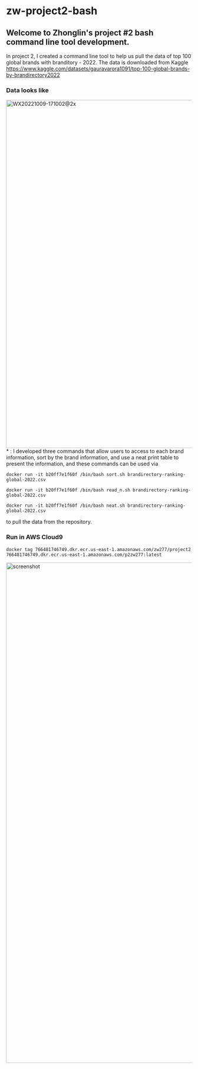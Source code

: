 # zw-project2-bash
## Welcome to Zhonglin's project #2 bash command line tool development.
In project 2, I created a command line tool to help us pull the data of top 100 global brands with branditory - 2022. The data is downloaded from Kaggle https://www.kaggle.com/datasets/gauravarora1091/top-100-global-brands-by-brandirectory2022

### Data looks like
<img width="942" alt="WX20221009-171002@2x" src="https://user-images.githubusercontent.com/112585430/194779637-e1eca592-811e-4f2d-b9f0-e749d2989043.png">
* : I developed three commands that allow users to access to each brand information, sort by the brand information, and use a neat print table to present the information, and these commands can be used via 

`docker run -it b20ff7e1f60f /bin/bash sort.sh brandirectory-ranking-global-2022.csv`

`docker run -it b20ff7e1f60f /bin/bash read_n.sh brandirectory-ranking-global-2022.csv`

`docker run -it b20ff7e1f60f /bin/bash neat.sh brandirectory-ranking-global-2022.csv` 

to pull the data from the repository.

### Run in AWS Cloud9

`docker tag 766481746749.dkr.ecr.us-east-1.amazonaws.com/zw277/project2 766481746749.dkr.ecr.us-east-1.amazonaws.com/p2zw277:latest`

<img width="1354" alt="screenshot" src="https://user-images.githubusercontent.com/112585430/194781439-5d8a618c-a813-40a0-a9c3-627de46d4c6f.png">
